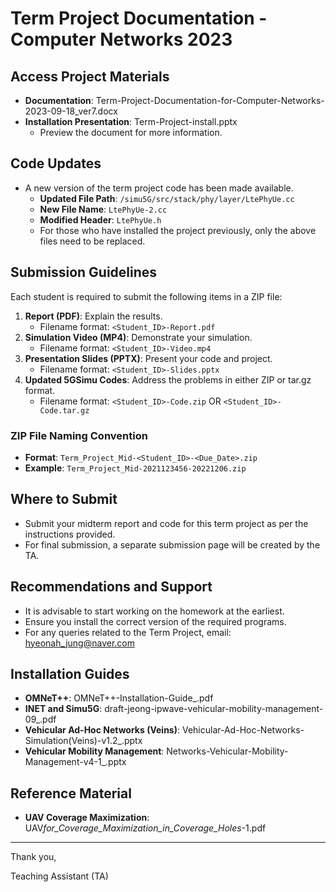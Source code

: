 # Term Project Documentation - Computer Networks 2023

## Access Project Materials

- **Documentation**: Term-Project-Documentation-for-Computer-Networks-2023-09-18_ver7.docx
- **Installation Presentation**: Term-Project-install.pptx
  - Preview the document for more information.

## Code Updates

- A new version of the term project code has been made available.
  - **Updated File Path**: `/simu5G/src/stack/phy/layer/LtePhyUe.cc`
  - **New File Name**: `LtePhyUe-2.cc`
  - **Modified Header**: `LtePhyUe.h`
  - For those who have installed the project previously, only the above files need to be replaced.

## Submission Guidelines

Each student is required to submit the following items in a ZIP file:

1. **Report (PDF)**: Explain the results.
   - Filename format: `<Student_ID>-Report.pdf`
2. **Simulation Video (MP4)**: Demonstrate your simulation.
   - Filename format: `<Student_ID>-Video.mp4`
3. **Presentation Slides (PPTX)**: Present your code and project.
   - Filename format: `<Student_ID>-Slides.pptx`
4. **Updated 5GSimu Codes**: Address the problems in either ZIP or tar.gz format.
   - Filename format: `<Student_ID>-Code.zip` OR `<Student_ID>-Code.tar.gz`

### ZIP File Naming Convention

- **Format**: `Term_Project_Mid-<Student_ID>-<Due_Date>.zip`
- **Example**: `Term_Project_Mid-2021123456-20221206.zip`

## Where to Submit

- Submit your midterm report and code for this term project as per the instructions provided.
- For final submission, a separate submission page will be created by the TA.

## Recommendations and Support

- It is advisable to start working on the homework at the earliest.
- Ensure you install the correct version of the required programs.
- For any queries related to the Term Project, email: hyeonah_jung@naver.com

## Installation Guides

- **OMNeT++**: OMNeT++-Installation-Guide\_.pdf
- **INET and Simu5G**: draft-jeong-ipwave-vehicular-mobility-management-09\_.pdf
- **Vehicular Ad-Hoc Networks (Veins)**: Vehicular-Ad-Hoc-Networks-Simulation(Veins)-v1.2\_.pptx
- **Vehicular Mobility Management**: Networks-Vehicular-Mobility-Management-v4-1\_.pptx

## Reference Material

- **UAV Coverage Maximization**: UAV*for_Coverage_Maximization_in_Coverage_Holes*-1.pdf

---

Thank you,

Teaching Assistant (TA)
